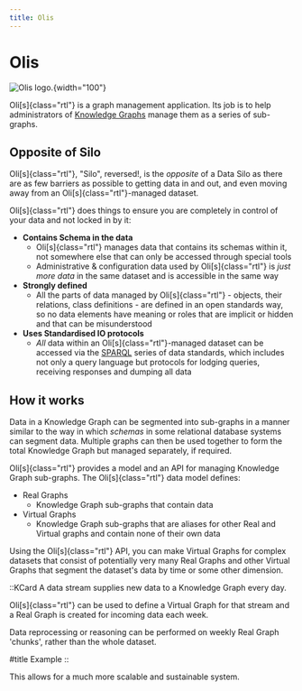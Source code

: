 ```yaml
---
title: Olis
---
```

# Olis

![Olis logo.](/img/logo-olis.png){width="100"}

Oli[s]{class="rtl"} is a graph management application. Its job is to help administrators of [Knowledge Graphs](https://en.wikipedia.org/wiki/Knowledge_graph) manage them as a series of sub-graphs.

## Opposite of Silo

Oli[s]{class="rtl"}, "Silo", reversed!, is the _opposite_ of a Data Silo as there are as few barriers as possible to getting data in and out, and even moving away from an Oli[s]{class="rtl"}-managed dataset.

Oli[s]{class="rtl"} does things to ensure you are completely in control of your data and not locked in by it:

- **Contains Schema in the data**
  - Oli[s]{class="rtl"} manages data that contains its schemas within it, not somewhere else that can only be accessed through special tools
  - Administrative & configuration data used by Oli[s]{class="rtl"} is _just more data_ in the same dataset and is accessible in the same way
- **Strongly defined**
  - All the parts of data managed by Oli[s]{class="rtl"} - objects, their relations, class definitions - are defined in an open standards way, so no data elements have meaning or roles that are implicit or hidden and that can be misunderstood
- **Uses Standardised IO protocols**
  - _All_ data within an Oli[s]{class="rtl"}-managed dataset can be accessed via the [SPARQL](http://www.w3.org/TR/sparql11-overview/) series of data standards, which includes not only a query language but protocols for lodging queries, receiving responses and dumping all data

## How it works

Data in a Knowledge Graph can be segmented into sub-graphs in a manner similar to the way in which _schemas_ in some relational database systems can segment data. Multiple graphs can then be used together to form the total Knowledge Graph but managed separately, if required.

Oli[s]{class="rtl"} provides a model and an API for managing Knowledge Graph sub-graphs. The Oli[s]{class="rtl"} data model defines:

- Real Graphs
  - Knowledge Graph sub-graphs that contain data
- Virtual Graphs
  - Knowledge Graph sub-graphs that are aliases for other Real and Virtual graphs and contain none of their own data

Using the Oli[s]{class="rtl"} API, you can make Virtual Graphs for complex datasets that consist of potentially very many Real Graphs and other Virtual Graphs that segment the dataset's data by time or some other dimension.

::KCard
A data stream supplies new data to a Knowledge Graph every day.

Oli[s]{class="rtl"} can be used to define a Virtual Graph for that stream and a Real Graph is created for incoming data each week.

Data reprocessing or reasoning can be performed on weekly Real Graph 'chunks', rather than the whole dataset.

#title
Example
::

This allows for a much more scalable and sustainable system.
